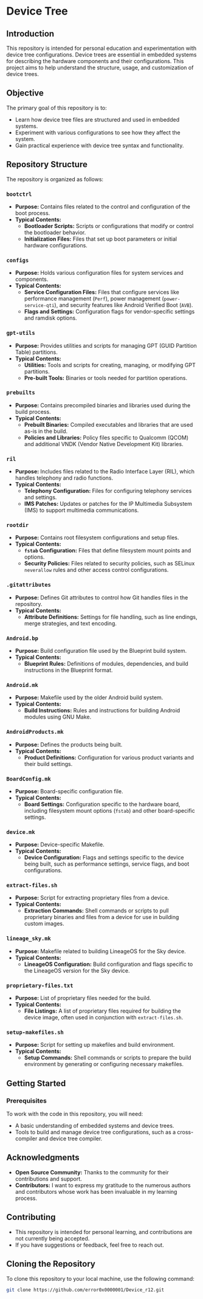 # Device Tree

## Introduction

This repository is intended for personal education and experimentation with device tree configurations. Device trees are essential in embedded systems for describing the hardware components and their configurations. This project aims to help understand the structure, usage, and customization of device trees.

## Objective

The primary goal of this repository is to:
- Learn how device tree files are structured and used in embedded systems.
- Experiment with various configurations to see how they affect the system.
- Gain practical experience with device tree syntax and functionality.

## Repository Structure

The repository is organized as follows:

### `bootctrl`
- **Purpose:** Contains files related to the control and configuration of the boot process.
- **Typical Contents:**
  - **Bootloader Scripts:** Scripts or configurations that modify or control the bootloader behavior.
  - **Initialization Files:** Files that set up boot parameters or initial hardware configurations.

### `configs`
- **Purpose:** Holds various configuration files for system services and components.
- **Typical Contents:**
  - **Service Configuration Files:** Files that configure services like performance management (`Perf`), power management (`power-service-qti`), and security features like Android Verified Boot (`AVB`).
  - **Flags and Settings:** Configuration flags for vendor-specific settings and ramdisk options.

### `gpt-utils`
- **Purpose:** Provides utilities and scripts for managing GPT (GUID Partition Table) partitions.
- **Typical Contents:**
  - **Utilities:** Tools and scripts for creating, managing, or modifying GPT partitions.
  - **Pre-built Tools:** Binaries or tools needed for partition operations.

### `prebuilts`
- **Purpose:** Contains precompiled binaries and libraries used during the build process.
- **Typical Contents:**
  - **Prebuilt Binaries:** Compiled executables and libraries that are used as-is in the build.
  - **Policies and Libraries:** Policy files specific to Qualcomm (QCOM) and additional VNDK (Vendor Native Development Kit) libraries.

### `ril`
- **Purpose:** Includes files related to the Radio Interface Layer (RIL), which handles telephony and radio functions.
- **Typical Contents:**
  - **Telephony Configuration:** Files for configuring telephony services and settings.
  - **IMS Patches:** Updates or patches for the IP Multimedia Subsystem (IMS) to support multimedia communications.

### `rootdir`
- **Purpose:** Contains root filesystem configurations and setup files.
- **Typical Contents:**
  - **`fstab` Configuration:** Files that define filesystem mount points and options.
  - **Security Policies:** Files related to security policies, such as SELinux `neverallow` rules and other access control configurations.

### `.gitattributes`
- **Purpose:** Defines Git attributes to control how Git handles files in the repository.
- **Typical Contents:**
  - **Attribute Definitions:** Settings for file handling, such as line endings, merge strategies, and text encoding.

### `Android.bp`
- **Purpose:** Build configuration file used by the Blueprint build system.
- **Typical Contents:**
  - **Blueprint Rules:** Definitions of modules, dependencies, and build instructions in the Blueprint format.

### `Android.mk`
- **Purpose:** Makefile used by the older Android build system.
- **Typical Contents:**
  - **Build Instructions:** Rules and instructions for building Android modules using GNU Make.

### `AndroidProducts.mk`
- **Purpose:** Defines the products being built.
- **Typical Contents:**
  - **Product Definitions:** Configuration for various product variants and their build settings.

### `BoardConfig.mk`
- **Purpose:** Board-specific configuration file.
- **Typical Contents:**
  - **Board Settings:** Configuration specific to the hardware board, including filesystem mount options (`fstab`) and other board-specific settings.

### `device.mk`
- **Purpose:** Device-specific Makefile.
- **Typical Contents:**
  - **Device Configuration:** Flags and settings specific to the device being built, such as performance settings, service flags, and boot configurations.

### `extract-files.sh`
- **Purpose:** Script for extracting proprietary files from a device.
- **Typical Contents:**
  - **Extraction Commands:** Shell commands or scripts to pull proprietary binaries and files from a device for use in building custom images.

### `lineage_sky.mk`
- **Purpose:** Makefile related to building LineageOS for the Sky device.
- **Typical Contents:**
  - **LineageOS Configuration:** Build configuration and flags specific to the LineageOS version for the Sky device.

### `proprietary-files.txt`
- **Purpose:** List of proprietary files needed for the build.
- **Typical Contents:**
  - **File Listings:** A list of proprietary files required for building the device image, often used in conjunction with `extract-files.sh`.

### `setup-makefiles.sh`
- **Purpose:** Script for setting up makefiles and build environment.
- **Typical Contents:**
  - **Setup Commands:** Shell commands or scripts to prepare the build environment by generating or configuring necessary makefiles.

## Getting Started

### Prerequisites

To work with the code in this repository, you will need:

- A basic understanding of embedded systems and device trees.
- Tools to build and manage device tree configurations, such as a cross-compiler and device tree compiler.

## Acknowledgments

- **Open Source Community:** Thanks to the community for their contributions and support.
- **Contributors:** I want to express my gratitude to the numerous authors and contributors whose work has been invaluable in my learning process.

## Contributing

- This repository is intended for personal learning, and contributions are not currently being accepted.
- If you have suggestions or feedback, feel free to reach out.

## Cloning the Repository

To clone this repository to your local machine, use the following command:

```bash
git clone https://github.com/error0x0000001/Device_r12.git
